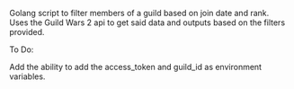 Golang script to filter members of a guild based on join date and rank.  
Uses the Guild Wars 2 api to get said data and outputs based on the filters provided.

To Do:

Add the ability to add the access_token and guild_id as environment variables.

